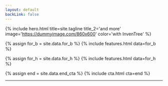```yaml
---
layout: default
backLink: false
---
```


{% include hero.html title=site.tagline title_2='and more' image='https://dummyimage.com/860x600' color='with InvenTree' %}


{% assign for_b = site.data.for_b %}
{% include features.html data=for_b %}


{% assign for_h = site.data.for_h %}
{% include features.html data=for_h %}

{% assign end = site.data.end_cta %}
{% include cta.html cta=end %}

---
